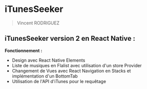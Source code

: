 # iTunesSeeker
> Vincent RODRIGUEZ
## iTunesSeeker version 2 en React Native :

**Fonctionnement :**
* Design avec React Native Elements
* Liste de musiques en Flalist avec utilisation d'un store Provider
* Changement de Vues avec React Navigation en Stacks et implémentation d'un BottomTab
* Utilisation de l'API d'iTunes pour le requêtage
